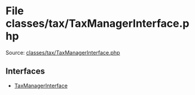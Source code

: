 File classes/tax/TaxManagerInterface.php
=========

Source: [classes/tax/TaxManagerInterface.php](https://github.com/PrestaShop/PrestaShop/blob/1.5.6.3/classes/tax/TaxManagerInterface.php)

Interfaces
----------

* [TaxManagerInterface](interface.TaxManagerInterface.md)


